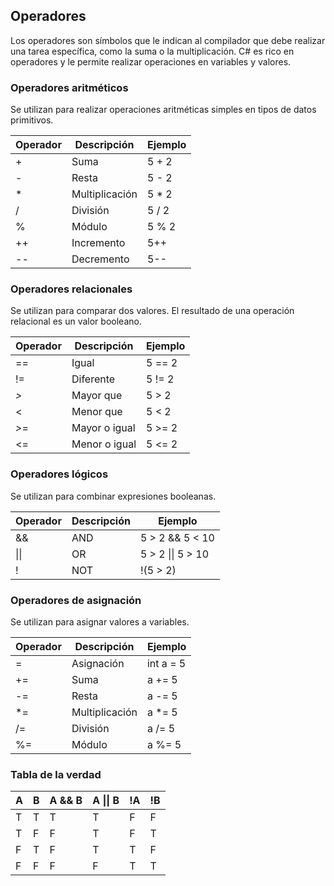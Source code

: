 ## Operadores

Los operadores son símbolos que le indican al compilador que debe realizar una tarea específica, como la suma o la
multiplicación. C# es rico en operadores y le permite realizar operaciones en variables y valores.

### Operadores aritméticos

Se utilizan para realizar operaciones aritméticas simples en tipos de datos
primitivos.

| Operador | Descripción    | Ejemplo |
|----------|----------------|---------|
| +        | Suma           | 5 + 2   |
| -        | Resta          | 5 - 2   |
| *        | Multiplicación | 5 * 2   |
| /        | División       | 5 / 2   |
| %        | Módulo         | 5 % 2   |
| ++       | Incremento     | 5++     |
| --       | Decremento     | 5--     |

### Operadores relacionales

Se utilizan para comparar dos valores. El resultado de una operación
relacional es un valor booleano.

| Operador | Descripción   | Ejemplo |
|----------|---------------|---------|
| ==       | Igual         | 5 == 2  |
| !=       | Diferente     | 5 != 2  |
| *>*      | Mayor que     | 5 > 2   |
| <        | Menor que     | 5 < 2   |
| *>*=     | Mayor o igual | 5 >= 2  |
| <=       | Menor o igual | 5 <= 2  |

### Operadores lógicos

Se utilizan para combinar expresiones booleanas.

| Operador | Descripción | Ejemplo           |
|----------|-------------|-------------------|
| &&       | AND         | 5 > 2 && 5 < 10   |
| \|\|     | OR          | 5 > 2 \|\| 5 > 10 |
| !        | NOT         | !(5 > 2)          |

### Operadores de asignación

Se utilizan para asignar valores a variables.

| Operador | Descripción    | Ejemplo   |
|----------|----------------|-----------|
| =        | Asignación     | int a = 5 |
| +=       | Suma           | a += 5    |
| -=       | Resta          | a -= 5    |
| *=       | Multiplicación | a *= 5    |
| /=       | División       | a /= 5    |
| %=       | Módulo         | a %= 5    |

### Tabla de la verdad

| A | B | A && B | A \|\| B | !A | !B |
|---|---|--------|----------|----|----|
| T | T | T      | T        | F  | F  |
| T | F | F      | T        | F  | T  |
| F | T | F      | T        | T  | F  |
| F | F | F      | F        | T  | T  |

